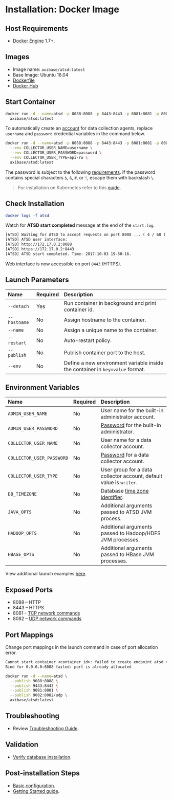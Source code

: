 # Installation: Docker Image

## Host Requirements

* [Docker Engine](https://docs.docker.com/engine/installation/) 1.7+.

## Images

* Image name: `axibase/atsd:latest`
* Base Image: Ubuntu 16.04
* [Dockerfile](https://github.com/axibase/dockers/blob/master/Dockerfile)
* [Docker Hub](https://hub.docker.com/r/axibase/atsd/)

## Start Container

```bash
docker run -d --name=atsd -p 8088:8088 -p 8443:8443 -p 8081:8081 -p 8082:8082/udp \
  axibase/atsd:latest
```

To automatically create an [account](../administration/collector-account.md) for data collection agents, replace `username` and `password` credential variables in the command below.

```bash
docker run -d --name=atsd -p 8088:8088 -p 8443:8443 -p 8081:8081 -p 8082:8082/udp \
  --env COLLECTOR_USER_NAME=username \
  --env COLLECTOR_USER_PASSWORD=password \
  --env COLLECTOR_USER_TYPE=api-rw \
  axibase/atsd:latest
```

The password is subject to the following [requirements](../administration/user-authentication.md#password-requirements). If the password contains special characters `$`, `&`, `#`, or `!`, escape them with backslash `\`.

> For installation on Kubernetes refer to this [guide](https://axibase.com/docs/axibase-collector/installation-on-kubernetes.html).

## Check Installation

```elm
docker logs -f atsd
```

Watch for **ATSD start completed** message at the end of the `start.log`.

```txt
[ATSD] Waiting for ATSD to accept requests on port 8088 ... ( 4 / 60 )
[ATSD] ATSD user interface:
[ATSD] http://172.17.0.2:8088
[ATSD] https://172.17.0.2:8443
[ATSD] ATSD start completed. Time: 2017-10-03 19-50-16.
```

Web interface is now accessible on port `8443` (HTTPS).

## Launch Parameters

| **Name** | **Required** | **Description** |
|:---|:---|:---|
|`--detach` | Yes | Run container in background and print container id. |
|`--hostname` | No | Assign hostname to the container. |
|`--name` | No | Assign a unique name to the container. |
|`--restart` | No | Auto-restart policy.|
|`--publish` | No | Publish container port to the host. |
|`--env` | No | Define a new environment variable inside the container in `key=value` format. |

## Environment Variables

| **Name** | **Required** | **Description** |
|:---|:---|:---|
|`ADMIN_USER_NAME` | No | User name for the built-in administrator account. |
|`ADMIN_USER_PASSWORD` | No | [Password](../administration/user-authentication.md#password-requirements) for the built-in administrator.|
|`COLLECTOR_USER_NAME` | No | User name for a data collector account. |
|`COLLECTOR_USER_PASSWORD` | No | [Password](../administration/user-authentication.md#password-requirements) for a data collector account.|
|`COLLECTOR_USER_TYPE` | No | User group for a data collector account, default value is `writer`.|
|`DB_TIMEZONE` | No | Database [time zone identifier](../shared/timezone-list.md).|
|`JAVA_OPTS` | No | Additional arguments passed to ATSD JVM process. |
|`HADOOP_OPTS` | No | Additional arguments passed to Hadoop/HDFS JVM processes. |
|`HBASE_OPTS` | No | Additional arguments passed to HBase JVM processes. |

View additional launch examples [here](#start-container).

## Exposed Ports

* 8088 – HTTP
* 8443 – HTTPS
* 8081 – [TCP network commands](../api/network/README.md#network-api)
* 8082 – [UDP network commands](../api/network/README.md#udp-datagrams)

## Port Mappings

Change port mappings in the launch command in case of port allocation error.

```txt
Cannot start container <container_id>: failed to create endpoint atsd on network bridge:
Bind for 0.0.0.0:8088 failed: port is already allocated
```

```bash
docker run -d --name=atsd \
  --publish 9088:8088 \
  --publish 9443:8443 \
  --publish 9081:8081 \
  --publish 9082:8082/udp \
  axibase/atsd:latest
```

## Troubleshooting

* Review [Troubleshooting Guide](troubleshooting.md).

## Validation

* [Verify database installation](verifying-installation.md).

## Post-installation Steps

* [Basic configuration](post-installation.md).
* [Getting Started guide](../tutorials/getting-started.md).
